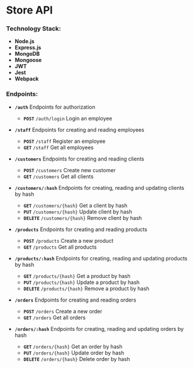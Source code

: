 # Store API

### Technology Stack:
  * __Node.js__
  * __Express.js__
  * __MongoDB__
  * __Mongoose__
  * __JWT__
  * __Jest__
  * __Webpack__

### Endpoints:
* __`/auth`__ Endpoints for authorization
  * __`POST`__ `/auth/login` Login an employee

* __`/staff`__ Endpoints for creating and reading employees
  * __`POST`__ `/staff` Register an employee
  * __`GET`__ `/staff` Get all employees

* __`/customers`__ Endpoints for creating and reading clients
  * __`POST`__ `/customers` Create new customer
  * __`GET`__ `/customers` Get all clients

* __`/customers/:hash`__ Endpoints for creating, reading and updating clients by hash
  * __`GET`__ `/customers/{hash}` Get a client by hash
  * __`PUT`__ `/customers/{hash}` Update client by hash
  * __`DELETE`__ `/customers/{hash}` Remove client by hash

* __`/products`__ Endpoints for creating and reading products
  * __`POST`__ `/products` Create a new product
  * __`GET`__ `/products` Get all products

* __`/products/:hash`__ Endpoints for creating, reading and updating products by hash
  * __`GET`__ `/products/{hash}` Get a product by hash
  * __`PUT`__ `/products/{hash}` Update a product by hash
  * __`DELETE`__ `/products/{hash}` Remove a product by hash

* __`/orders`__ Endpoints for creating and reading orders
  * __`POST`__ `/orders` Create a new order
  * __`GET`__ `/orders` Get all orders

* __`/orders/:hash`__ Endpoints for creating, reading and updating orders by hash
  * __`GET`__ `/orders/{hash}` Get an order by hash
  * __`PUT`__ `/orders/{hash}` Update order by hash
  * __`DELETE`__ `/orders/{hash}` Delete order by hash
